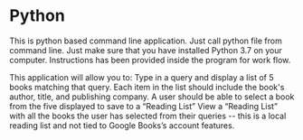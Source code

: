 # Python
This is python based command line application. Just call python file from command line. Just make sure that you have installed Python 3.7 on your computer. Instructions has been provided inside the program for work flow. 

This application will allow you to:
Type in a query and display a list of 5 books matching that query.
Each item in the list should include the book's author, title, and publishing company.
A user should be able to select a book from the five displayed to save to a “Reading List”
View a “Reading List” with all the books the user has selected from their queries -- this is a local reading list and not tied to Google Books’s account features.
